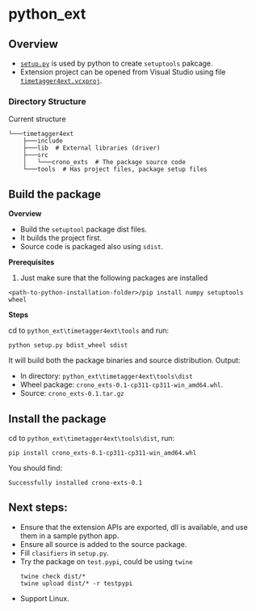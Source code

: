 # python_ext

## Overview
- [`setup.py`](./timetagger4ext/tools/setup.py) is used by python to create `setuptools` pakcage.
- Extension project can be opened from Visual Studio using file [`timetagger4ext.vcxproj`](./timetagger4ext/tools/timetagger4ext.vcxproj).

### Directory Structure
Current structure
```
└───timetagger4ext
    ├───include
    ├───lib  # External libraries (driver)
    ├───src
    │   └───crono_exts  # The package source code
    └───tools  # Has project files, package setup files
```

## Build the package
**Overview**

- Build the `setuptool` package dist files.
- It builds the project first.
- Source code is packaged also using `sdist`.
  
**Prerequisites**

1. Just make sure that the following packages are installed
```
<path-to-python-installation-folder>/pip install numpy setuptools wheel
```

**Steps**

cd to `python_ext\timetagger4ext\tools` and run:
```
python setup.py bdist_wheel sdist
```

It will build both the package binaries and source distribution.
Output:
- In directory: `python_ext\timetagger4ext\tools\dist`
- Wheel package: `crono_exts-0.1-cp311-cp311-win_amd64.whl`.
- Source: `crono_exts-0.1.tar.gz`

## Install the package 
cd to `python_ext\timetagger4ext\tools\dist`, run:
```
pip install crono_exts-0.1-cp311-cp311-win_amd64.whl
```
You should find:
```
Successfully installed crono-exts-0.1
```
## Next steps:
- Ensure that the extension APIs are exported, dll is available, and use them in a sample python app.
- Ensure all source is added to the source package.
- Fill `clasifiers` in `setup.py`.
- Try the package on `test.pypi`, could be using `twine`
  ```
  twine check dist/*
  twine upload dist/* -r testpypi
  ```
- Support Linux.
